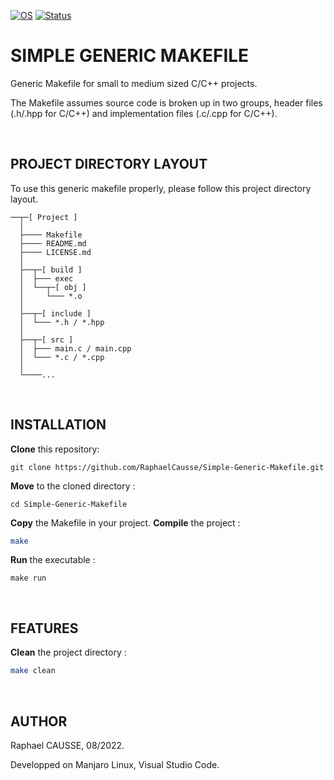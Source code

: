 [![OS](https://img.shields.io/badge/os-linux-blue.svg)](https://shields.io/)
[![Status](https://img.shields.io/badge/status-completed-success.svg)](https://shields.io/)

# SIMPLE GENERIC MAKEFILE

Generic Makefile for small to medium sized C/C++ projects.

The Makefile assumes source code is broken up in two groups, header files (.h/.hpp for C/C++) and implementation files (.c/.cpp for C/C++).

<br>

## PROJECT DIRECTORY LAYOUT

To use this generic makefile properly, please follow this project directory layout.
```
──┬─[ Project ]
  │
  ├──── Makefile
  ├──── README.md
  ├──── LICENSE.md
  │
  ├──┬─[ build ]
  │  ├─── exec
  │  └──┬─[ obj ]
  │     └─── *.o
  │
  ├──┬─[ include ]
  │  └─── *.h / *.hpp
  │
  ├──┬─[ src ]
  │  ├─── main.c / main.cpp
  │  └─── *.c / *.cpp
  │
  └────...
```
<br>

## INSTALLATION

**Clone** this repository:
```
git clone https://github.com/RaphaelCausse/Simple-Generic-Makefile.git
```
**Move** to the cloned directory :
```
cd Simple-Generic-Makefile
```
**Copy** the Makefile in your project.
**Compile** the project :
```bash
make
```
**Run** the executable :
```
make run
```
<br>

## FEATURES

**Clean** the project directory :
```bash
make clean
```
<br>

## AUTHOR

Raphael CAUSSE, 08/2022.

Developped on Manjaro Linux, Visual Studio Code.